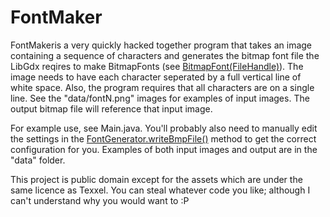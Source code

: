 # FontMaker

FontMakeris a very quickly hacked together program that takes an image containing a sequence of characters and generates the bitmap font file the LibGdx reqires to make BitmapFonts (see [BitmapFont(FileHandle)](https://libgdx.badlogicgames.com/nightlies/docs/api/com/badlogic/gdx/graphics/g2d/BitmapFont.html#BitmapFont-com.badlogic.gdx.files.FileHandle-)). The image needs to have each character seperated by a full vertical line of white space. Also, the program requires that all characters are on a single line. See the "data/fontN.png" images for examples of input images. The output bitmap file will reference that input image.

For example use, see Main.java. You'll probably also need to manually edit the settings in
the [FontGenerator.writeBmpFile()](https://github.com/Texxel/FontMaker/blob/master/src/com/github/texxel/fontgenerator/FontGenerator.java#L79) method to get the correct configuration for you. Examples of both input images and output are in the "data" folder.

This project is public domain except for the assets which are under the same licence as Texxel. 
You can steal whatever code you like; although I can't understand why you would want to :P

